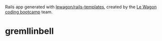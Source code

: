 Rails app generated with [lewagon/rails-templates](https://github.com/lewagon/rails-templates), created by the [Le Wagon coding bootcamp](https://www.lewagon.com) team.
# gremllinbell
